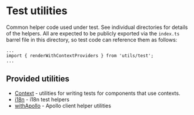 # Test utilities

Common helper code used under test. See individual directories for details of the helpers. All are expected to be publicly exported via the `index.ts` barrel file in this directory, so test code can reference them as follows:

```
...
import { renderWithContextProviders } from 'utils/test';
...
```

## Provided utilities

- [Context](./context/README.md) - utilities for writing tests for components that use contexts.
- [i18n](./i18n/README.md) - i18n test helpers
- [withApollo](./withApollo/README.md) - Apollo client helper utilities
